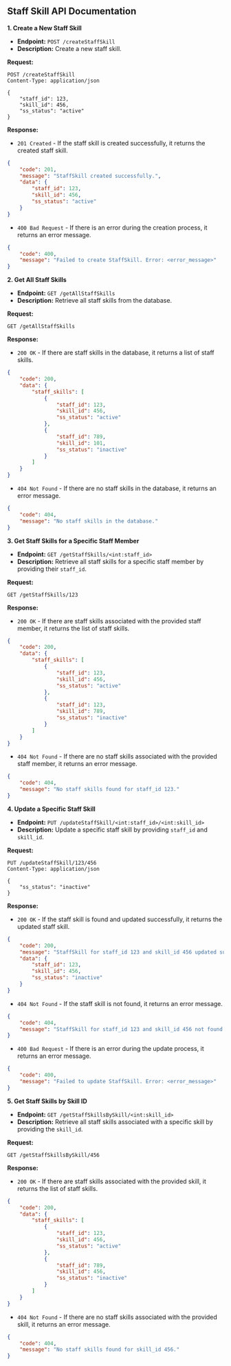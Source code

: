 ## Staff Skill API Documentation

**1. Create a New Staff Skill**

- **Endpoint:** `POST /createStaffSkill`
- **Description:** Create a new staff skill.

**Request:**
```http
POST /createStaffSkill
Content-Type: application/json

{
    "staff_id": 123,
    "skill_id": 456,
    "ss_status": "active"
}
```

**Response:**
- `201 Created` - If the staff skill is created successfully, it returns the created staff skill.
```json
{
    "code": 201,
    "message": "StaffSkill created successfully.",
    "data": {
        "staff_id": 123,
        "skill_id": 456,
        "ss_status": "active"
    }
}
```

- `400 Bad Request` - If there is an error during the creation process, it returns an error message.
```json
{
    "code": 400,
    "message": "Failed to create StaffSkill. Error: <error_message>"
}
```

**2. Get All Staff Skills**

- **Endpoint:** `GET /getAllStaffSkills`
- **Description:** Retrieve all staff skills from the database.

**Request:**
```http
GET /getAllStaffSkills
```

**Response:**
- `200 OK` - If there are staff skills in the database, it returns a list of staff skills.
```json
{
    "code": 200,
    "data": {
        "staff_skills": [
            {
                "staff_id": 123,
                "skill_id": 456,
                "ss_status": "active"
            },
            {
                "staff_id": 789,
                "skill_id": 101,
                "ss_status": "inactive"
            }
        ]
    }
}
```

- `404 Not Found` - If there are no staff skills in the database, it returns an error message.
```json
{
    "code": 404,
    "message": "No staff skills in the database."
}
```

**3. Get Staff Skills for a Specific Staff Member**

- **Endpoint:** `GET /getStaffSkills/<int:staff_id>`
- **Description:** Retrieve all staff skills for a specific staff member by providing their `staff_id`.

**Request:**
```http
GET /getStaffSkills/123
```

**Response:**
- `200 OK` - If there are staff skills associated with the provided staff member, it returns the list of staff skills.
```json
{
    "code": 200,
    "data": {
        "staff_skills": [
            {
                "staff_id": 123,
                "skill_id": 456,
                "ss_status": "active"
            },
            {
                "staff_id": 123,
                "skill_id": 789,
                "ss_status": "inactive"
            }
        ]
    }
}
```

- `404 Not Found` - If there are no staff skills associated with the provided staff member, it returns an error message.
```json
{
    "code": 404,
    "message": "No staff skills found for staff_id 123."
}
```

**4. Update a Specific Staff Skill**

- **Endpoint:** `PUT /updateStaffSkill/<int:staff_id>/<int:skill_id>`
- **Description:** Update a specific staff skill by providing `staff_id` and `skill_id`.

**Request:**
```http
PUT /updateStaffSkill/123/456
Content-Type: application/json

{
    "ss_status": "inactive"
}
```

**Response:**
- `200 OK` - If the staff skill is found and updated successfully, it returns the updated staff skill.
```json
{
    "code": 200,
    "message": "StaffSkill for staff_id 123 and skill_id 456 updated successfully.",
    "data": {
        "staff_id": 123,
        "skill_id": 456,
        "ss_status": "inactive"
    }
}
```

- `404 Not Found` - If the staff skill is not found, it returns an error message.
```json
{
    "code": 404,
    "message": "StaffSkill for staff_id 123 and skill_id 456 not found. Nothing updated."
}
```

- `400 Bad Request` - If there is an error during the update process, it returns an error message.
```json
{
    "code": 400,
    "message": "Failed to update StaffSkill. Error: <error_message>"
}
```

**5. Get Staff Skills by Skill ID**

- **Endpoint:** `GET /getStaffSkillsBySkill/<int:skill_id>`
- **Description:** Retrieve all staff skills associated with a specific skill by providing the `skill_id`.

**Request:**
```http
GET /getStaffSkillsBySkill/456
```

**Response:**
- `200 OK` - If there are staff skills associated with the provided skill, it returns the list of staff skills.
```json
{
    "code": 200,
    "data": {
        "staff_skills": [
            {
                "staff_id": 123,
                "skill_id": 456,
                "ss_status": "active"
            },
            {
                "staff_id": 789,
                "skill_id": 456,
                "ss_status": "inactive"
            }
        ]
    }
}
```

- `404 Not Found` - If there are no staff skills associated with the provided skill, it returns an error message.
```json
{
    "code": 404,
    "message": "No staff skills found for skill_id 456."
}
```